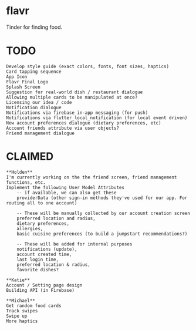 # flavr

Tinder for finding food.

# TODO
    Develop style guide (exact colors, fonts, font sizes, haptics)
    Card tapping sequence
    App Icon
    Flavr Final Logo
    Splash Screen
    Suggestion for real-world dish / restaurant dialogue
    Allowing multiple cards to be manipulated at once?
    Licensing our idea / code
    Notification dialogue
    Notifications via firebase in-app messaging (for push)
    Notifications via flutter_local_notification (for local event driven)
    New account preferences dialogue (dietary preferences, etc)
    Account friends attribute via user objects?
    Friend management dialogue
    



# CLAIMED
    **Holden**
    I'm currently working on the the friend screen, friend management functions, etc.
    Implement the following User Model Attributes
        -- if available, we can also get these
        providerData (other sign-in methods they've used for our app. For routing all to one account)

        -- These will be manually collected by our account creation screen
        preferred location and radius,
        dietary preferences,
        allergies,
        basic cuisine preferences (to build a jumpstart recommendations?)

        -- These will be added for internal purposes
        notifications (update),
        account created time,
        last login time,
        preferred location & radius,
        favorite dishes?

    **Katie**
    Account / Setting page design
    Building API (in Firebase)

    **Michael**
    Get random food cards
    Track swipes
    Swipe up
    More haptics
